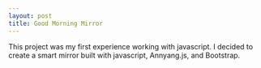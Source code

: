 ```yaml
---
layout: post
title: Good Morning Mirror
---
```


This project was my first experience working with javascript. I decided to create
a smart mirror built with javascript, Annyang.js, and Bootstrap.
